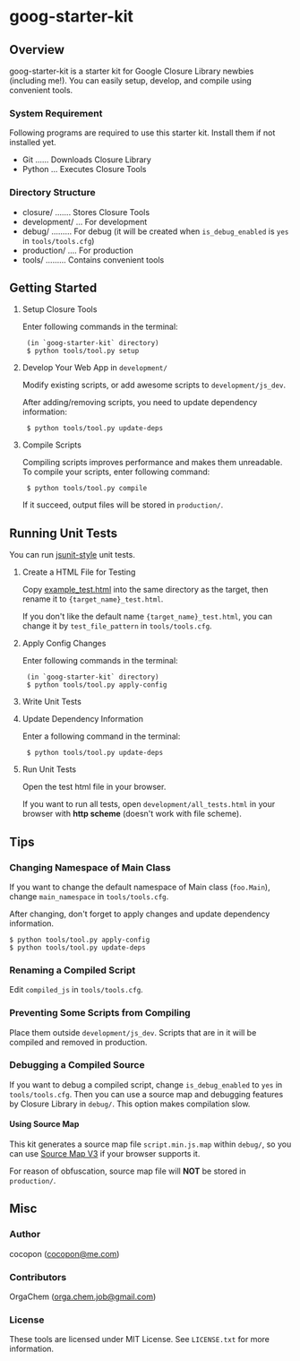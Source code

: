 goog-starter-kit
================




Overview
--------
goog-starter-kit is a starter kit for Google Closure Library newbies
(including me!).
You can easily setup, develop, and compile using convenient tools.


### System Requirement
Following programs are required to use this starter kit.
Install them if not installed yet.

- Git ...... Downloads Closure Library
- Python ... Executes Closure Tools


### Directory Structure
- closure/ ....... Stores Closure Tools
- development/ ... For development
- debug/ ......... For debug (it will be created when `is_debug_enabled` is `yes` in `tools/tools.cfg`)
- production/ .... For production
- tools/ ......... Contains convenient tools




Getting Started
---------------
1. Setup Closure Tools

    Enter following commands in the terminal:

        (in `goog-starter-kit` directory)
        $ python tools/tool.py setup


2. Develop Your Web App in `development/`

    Modify existing scripts, or add awesome scripts to `development/js_dev`.

    After adding/removing scripts, you need to update dependency information:

        $ python tools/tool.py update-deps


3. Compile Scripts

    Compiling scripts improves performance and makes them unreadable.
    To compile your scripts, enter following command:

        $ python tools/tool.py compile

    If it succeed, output files will be stored in `production/`.




Running Unit Tests
------------------
You can run [jsunit-style](http://people.apache.org/~dennisbyrne/infoq/js_tdd.2.htm) unit tests.


1. Create a HTML File for Testing

    Copy [example_test.html](https://github.com/cocopon/goog-starter-kit/blob/master/development/js_dev/example_test.html) into the same directory as the target, then rename it to `{target_name}_test.html`.

    If you don't like the default name `{target_name}_test.html`, you can change it by `test_file_pattern` in `tools/tools.cfg`.


2. Apply Config Changes

    Enter following commands in the terminal:

        (in `goog-starter-kit` directory)
        $ python tools/tool.py apply-config


3. Write Unit Tests


4. Update Dependency Information

    Enter a following command in the terminal:

        $ python tools/tool.py update-deps


5. Run Unit Tests

    Open the test html file in your browser.

    If you want to run all tests, open `development/all_tests.html` in your browser with **http scheme** (doesn't work with file scheme).




Tips
----
### Changing Namespace of Main Class
If you want to change the default namespace of Main class (`foo.Main`),
change `main_namespace` in `tools/tools.cfg`.

After changing, don't forget to apply changes and update dependency information.

    $ python tools/tool.py apply-config
    $ python tools/tool.py update-deps


### Renaming a Compiled Script
Edit `compiled_js` in `tools/tools.cfg`.


### Preventing Some Scripts from Compiling
Place them outside `development/js_dev`.
Scripts that are in it will be compiled and removed in production.


### Debugging a Compiled Source
If you want to debug a compiled script, change `is_debug_enabled` to `yes` in `tools/tools.cfg`.
Then you can use a source map and debugging features by Closure Library in `debug/`.
This option makes compilation slow.


#### Using Source Map
This kit generates a source map file `script.min.js.map` within `debug/`, so you can use [Source Map V3](https://docs.google.com/document/d/1U1RGAehQwRypUTovF1KRlpiOFze0b-_2gc6fAH0KY0k/edit?pli=1) if your browser supports it.

For reason of obfuscation, source map file will **NOT** be stored in `production/`.




Misc
----
### Author
cocopon (cocopon@me.com)


### Contributors
OrgaChem (orga.chem.job@gmail.com)


### License
These tools are licensed under MIT License.
See `LICENSE.txt` for more information.
